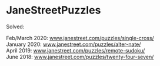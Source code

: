 # JaneStreetPuzzles

Solved:  

Feb/March 2020: www.janestreet.com/puzzles/single-cross/  
January 2020: www.janestreet.com/puzzles/alter-nate/  
April 2019: www.janestreet.com/puzzles/remote-sudoku/  
June 2018: www.janestreet.com/puzzles/twenty-four-seven/  
